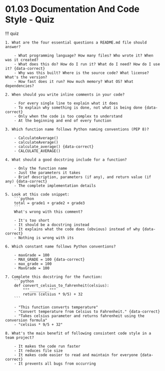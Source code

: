 # 01.03 Documentation And Code Style - Quiz

!!! quiz

    1. What are the four essential questions a README.md file should answer?

        - What programming language? How many files? Who wrote it? When was it created?
        - What does this do? How do I run it? What do I need? How do I use it? {data-correct}
        - Why was this built? Where is the source code? What license? What's the version?
        - How fast does it run? How much memory? What OS? What dependencies?

    2. When should you write inline comments in your code?

        - For every single line to explain what it does
        - To explain why something is done, not what is being done {data-correct}
        - Only when the code is too complex to understand
        - At the beginning and end of every function

    3. Which function name follows Python naming conventions (PEP 8)?

        - CalculateAverage()
        - calculateAverage()
        - calculate_average() {data-correct}
        - CALCULATE_AVERAGE()

    4. What should a good docstring include for a function?

        - Only the function name
        - Just the parameters it takes
        - Brief description, parameters (if any), and return value (if any) {data-correct}
        - The complete implementation details

    5. Look at this code snippet:
        ```python
        total = grade1 + grade2 + grade3
        ```
        What's wrong with this comment?

        - It's too short
        - It should be a docstring instead
        - It explains what the code does (obvious) instead of why {data-correct}
        - Nothing is wrong with its

    6. Which constant name follows Python conventions?

        - maxGrade = 100
        - MAX_GRADE = 100 {data-correct}
        - max_grade = 100
        - MaxGrade = 100

    7. Complete this docstring for the function:
        ```python
        def convert_celsius_to_fahrenheit(celsius):
            """_________"""
            return (celsius * 9/5) + 32
        ```

        - "This function converts temperature"
        - "Convert temperature from Celsius to Fahrenheit." {data-correct}
        - "Takes celsius parameter and returns fahrenheit using the conversion formula"
        - "celsius * 9/5 + 32"

    8. What's the main benefit of following consistent code style in a team project?

        - It makes the code run faster
        - It reduces file size
        - It makes code easier to read and maintain for everyone {data-correct}
        - It prevents all bugs from occurring
